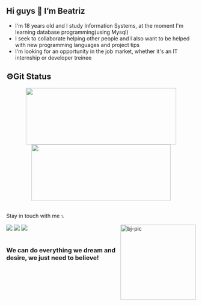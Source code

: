 <h2> Hi guys 👋 I’m Beatriz</h2>

- I'm 18 years old and I study Information Systems, at the moment I'm learning database programming(using Mysql)<br>
- I seek to collaborate helping other people and I also want to be helped with new programming languages and project tips<br>
- I'm looking for an opportunity in the job market, whether it's an IT internship or developer treinee<br>
 


<h2>⚙️Git Status</h2>
 <div align="center">
  <a href:"https://github.com/bjustoo">
  <img height="150em" width="400" src="https://github-readme-stats.vercel.app/api?username=bjustoo&show_icons=true&theme=github_dark&include_all_commits=true&count_private=true"/>
  <img height="150em" width="370" src="https://github-readme-stats.vercel.app/api/top-langs/?username=bjustoo&layout=compact&langs_count=7&theme=github_dark"/>
</div>
 <br>
  <div> 
   
   Stay in touch with me ⤵️
   
  <a href="https://instagram.com/a_justoo" target="_blank"><img src="https://img.shields.io/badge/-Instagram-%23E4405F?style=for-the-badge&logo=instagram&logoColor=white" target="_blank"></a>
  <a href = "mailto:beatrisjusto@gmail.com"><img src="https://img.shields.io/badge/-Gmail-%23333?style=for-the-badge&logo=gmail&logoColor=white" target="_blank"></a>
  <a href="https://www.linkedin.com/in/beatriz-justo-20b343203/" target="_blank"><img src="https://img.shields.io/badge/-LinkedIn-%230077B5?style=for-the-badge&logo=linkedin&logoColor=white" target="_blank"></a> 
   <img align="right" alt="bj-pic" height="200"  src="https://user-images.githubusercontent.com/59852595/154987533-86010193-9e80-43cc-a2ca-e466fea4f2df.gif">
   
</div>

  #
 
 <h3 style="top:200px; color:;">We can do everything we dream and desire, we just need to believe!</h3>






